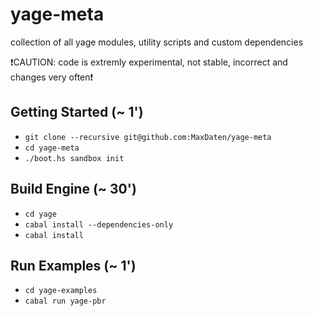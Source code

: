 yage-meta
=========

collection of all yage modules, utility scripts and custom dependencies

:exclamation:CAUTION: code is extremly experimental, not stable, incorrect and changes very often:exclamation:


## Getting Started (~ 1')

* `git clone --recursive git@github.com:MaxDaten/yage-meta`
* `cd yage-meta`
* `./boot.hs sandbox init`

## Build Engine (~ 30')

* `cd yage`
* `cabal install --dependencies-only`
* `cabal install`

## Run Examples (~ 1')

* `cd yage-examples`
* `cabal run yage-pbr`
